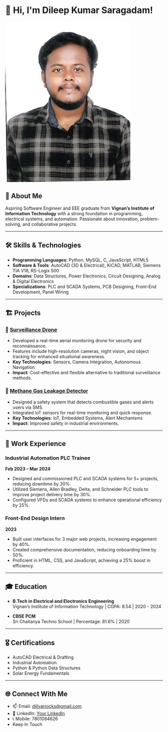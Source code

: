 # 👋 Hi, I'm Dileep Kumar Saragadam! 
![Profile Photo](images/dill.jpg)


## 🌟 About Me
Aspiring Software Engineer and EEE graduate from **Vignan’s Institute of Information Technology** with a strong foundation in programming, electrical systems, and automation. Passionate about innovation, problem-solving, and collaborative projects.

---

## 🛠 Skills & Technologies
- **Programming Languages**: Python, MySQL, C, JavaScript, HTML5
- **Software & Tools**: AutoCAD (3D & Electrical), KiCAD, MATLAB, Siemens TIA V18, RS-Logix 500
- **Domains**: Data Structures, Power Electronics, Circuit Designing, Analog & Digital Electronics
- **Specializations**: PLC and SCADA Systems, PCB Designing, Front-End Development, Panel Wiring

---

## 🏗 Projects

### 🔹 [Surveillance Drone](https://drive.google.com/drive/folders/1xrjSj25iWG8MqfZ1hfIDP52JaVHrChSz?usp=sharing)
- Developed a real-time aerial monitoring drone for security and reconnaissance.
- Features include high-resolution cameras, night vision, and object tracking for enhanced situational awareness.
- **Key Technologies**: Sensors, Camera Integration, Autonomous Navigation  
- **Impact**: Cost-effective and flexible alternative to traditional surveillance methods.

### 🔹 [Methane Gas Leakage Detector](#)
- Designed a safety system that detects combustible gases and alerts users via SMS.
- Integrated IoT sensors for real-time monitoring and quick response.
- **Key Technologies**: IoT, Embedded Systems, Alert Mechanisms  
- **Impact**: Improved safety in industrial environments.

---

## 💼 Work Experience

### **Industrial Automation PLC Trainee**  
**Feb 2023 – Mar 2024**  
- Designed and commissioned PLC and SCADA systems for 5+ projects, reducing downtime by 20%.
- Utilized Siemens, Allen Bradley, Delta, and Schneider PLC tools to improve project delivery time by 30%.
- Configured VFDs and SCADA systems to enhance operational efficiency by 25%.

### **Front-End Design Intern**  
**2023**  
- Built user interfaces for 3 major web projects, increasing engagement by 40%.
- Created comprehensive documentation, reducing onboarding time by 50%.
- Proficient in HTML, CSS, and JavaScript, achieving a 25% boost in efficiency.

---

## 🎓 Education
- **B.Tech in Electrical and Electronics Engineering**  
  Vignan’s Institute of Information Technology | CGPA: 8.54 | 2020 - 2024  

- **CBSE PCM**  
  Sri Chaitanya Techno School | Percentage: 81.6% | 2020  

---

## 🎖 Certifications
- AutoCAD Electrical & Drafting
- Industrial Automation  
- Python & Python Data Structures  
- Solar Energy Fundamentals

---

## 🌐 Connect With Me
- 📫 Email: [dillvarrocks@gmail.com](mailto:dillvarrocks@gmail.com)  
- 💼 LinkedIn: [Your LinkedIn](https://www.linkedin.com/in/dileep-kumar-saragadam-03a155250/)
- 📞 Mobile: 7801084626
- Keep In Touch
